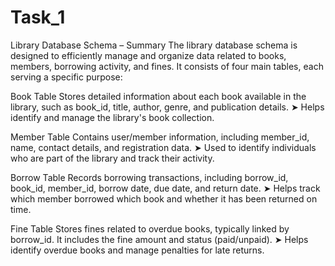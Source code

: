 # Task_1
Library Database Schema – Summary
The library database schema is designed to efficiently manage and organize data related to books, members, borrowing activity, and fines. It consists of four main tables, each serving a specific purpose:

Book Table
Stores detailed information about each book available in the library, such as book_id, title, author, genre, and publication details.
➤ Helps identify and manage the library's book collection.

Member Table
Contains user/member information, including member_id, name, contact details, and registration data.
➤ Used to identify individuals who are part of the library and track their activity.

Borrow Table
Records borrowing transactions, including borrow_id, book_id, member_id, borrow date, due date, and return date.
➤ Helps track which member borrowed which book and whether it has been returned on time.

Fine Table
Stores fines related to overdue books, typically linked by borrow_id. It includes the fine amount and status (paid/unpaid).
➤ Helps identify overdue books and manage penalties for late returns.
